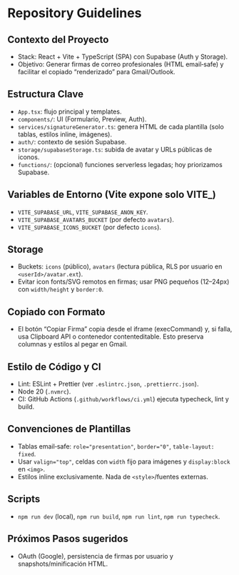 # Repository Guidelines

## Contexto del Proyecto
- Stack: React + Vite + TypeScript (SPA) con Supabase (Auth y Storage).
- Objetivo: Generar firmas de correo profesionales (HTML email‑safe) y facilitar el copiado “renderizado” para Gmail/Outlook.

## Estructura Clave
- `App.tsx`: flujo principal y templates.
- `components/`: UI (Formulario, Preview, Auth).
- `services/signatureGenerator.ts`: genera HTML de cada plantilla (solo tablas, estilos inline, imágenes).
- `auth/`: contexto de sesión Supabase.
- `storage/supabaseStorage.ts`: subida de avatar y URLs públicas de iconos.
- `functions/`: (opcional) funciones serverless legadas; hoy priorizamos Supabase.

## Variables de Entorno (Vite expone solo VITE_)
- `VITE_SUPABASE_URL`, `VITE_SUPABASE_ANON_KEY`.
- `VITE_SUPABASE_AVATARS_BUCKET` (por defecto `avatars`).
- `VITE_SUPABASE_ICONS_BUCKET` (por defecto `icons`).

## Storage
- Buckets: `icons` (público), `avatars` (lectura pública, RLS por usuario en `<userId>/avatar.ext`).
- Evitar icon fonts/SVG remotos en firmas; usar PNG pequeños (12–24px) con `width/height` y `border:0`.

## Copiado con Formato
- El botón “Copiar Firma” copia desde el iframe (execCommand) y, si falla, usa Clipboard API o contenedor contenteditable. Esto preserva columnas y estilos al pegar en Gmail.

## Estilo de Código y CI
- Lint: ESLint + Prettier (ver `.eslintrc.json`, `.prettierrc.json`).
- Node 20 (`.nvmrc`).
- CI: GitHub Actions (`.github/workflows/ci.yml`) ejecuta typecheck, lint y build.

## Convenciones de Plantillas
- Tablas email‑safe: `role="presentation"`, `border="0"`, `table-layout: fixed`.
- Usar `valign="top"`, celdas con `width` fijo para imágenes y `display:block` en `<img>`.
- Estilos inline exclusivamente. Nada de `<style>`/fuentes externas.

## Scripts
- `npm run dev` (local), `npm run build`, `npm run lint`, `npm run typecheck`.

## Próximos Pasos sugeridos
- OAuth (Google), persistencia de firmas por usuario y snapshots/minificación HTML.
